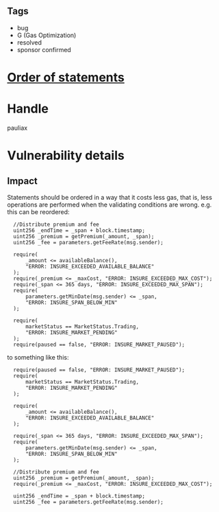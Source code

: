 ## Tags

- bug
- G (Gas Optimization)
- resolved
- sponsor confirmed

# [Order of statements](https://github.com/code-423n4/2022-01-insure-findings/issues/332) 

# Handle

pauliax


# Vulnerability details

## Impact
Statements should be ordered in a way that it costs less gas, that is, less operations are performed when the validating conditions are wrong.
e.g. this can be reordered:
```solidity
  //Distribute premium and fee
  uint256 _endTime = _span + block.timestamp;
  uint256 _premium = getPremium(_amount, _span);
  uint256 _fee = parameters.getFeeRate(msg.sender);

  require(
      _amount <= availableBalance(),
      "ERROR: INSURE_EXCEEDED_AVAILABLE_BALANCE"
  );
  require(_premium <= _maxCost, "ERROR: INSURE_EXCEEDED_MAX_COST");
  require(_span <= 365 days, "ERROR: INSURE_EXCEEDED_MAX_SPAN");
  require(
      parameters.getMinDate(msg.sender) <= _span,
      "ERROR: INSURE_SPAN_BELOW_MIN"
  );

  require(
      marketStatus == MarketStatus.Trading,
      "ERROR: INSURE_MARKET_PENDING"
  );
  require(paused == false, "ERROR: INSURE_MARKET_PAUSED");
```
to something like this:
```solidity
  require(paused == false, "ERROR: INSURE_MARKET_PAUSED");
  require(
      marketStatus == MarketStatus.Trading,
      "ERROR: INSURE_MARKET_PENDING"
  );

  require(
      _amount <= availableBalance(),
      "ERROR: INSURE_EXCEEDED_AVAILABLE_BALANCE"
  );

  require(_span <= 365 days, "ERROR: INSURE_EXCEEDED_MAX_SPAN");
  require(
      parameters.getMinDate(msg.sender) <= _span,
      "ERROR: INSURE_SPAN_BELOW_MIN"
  );

  //Distribute premium and fee
  uint256 _premium = getPremium(_amount, _span);
  require(_premium <= _maxCost, "ERROR: INSURE_EXCEEDED_MAX_COST");

  uint256 _endTime = _span + block.timestamp;
  uint256 _fee = parameters.getFeeRate(msg.sender);
```

